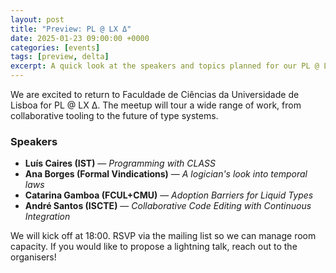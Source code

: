 ```yaml
---
layout: post
title: "Preview: PL @ LX Δ"
date: 2025-01-23 09:00:00 +0000
categories: [events]
tags: [preview, delta]
excerpt: A quick look at the speakers and topics planned for our PL @ LX Δ meetup at FCUL.
---
```


We are excited to return to Faculdade de Ciências da Universidade de Lisboa for PL @ LX Δ. The meetup will tour a wide range of work, from collaborative tooling to the future of type systems.

### Speakers

- **Luís Caires (IST)** — *Programming with CLASS*
- **Ana Borges (Formal Vindications)** — *A logician's look into temporal laws*
- **Catarina Gamboa (FCUL+CMU)** — *Adoption Barriers for Liquid Types*
- **André Santos (ISCTE)** — *Collaborative Code Editing with Continuous Integration*

We will kick off at 18:00. RSVP via the mailing list so we can manage room capacity. If you would like to propose a lightning talk, reach out to the organisers!
